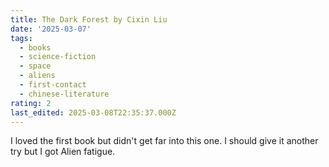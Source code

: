 ```yaml
---
title: The Dark Forest by Cixin Liu
date: '2025-03-07'
tags:
  - books
  - science-fiction
  - space
  - aliens
  - first-contact
  - chinese-literature
rating: 2
last_edited: 2025-03-08T22:35:37.000Z
---
```


I loved the first book but didn't get far into this one. I should give it another try but I got Alien fatigue.
